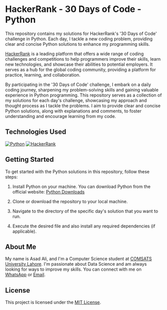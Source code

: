 # HackerRank - 30 Days of Code - Python

This repository contains my solutions for HackerRank's '30 Days of Code' challenge in Python. Each day, I tackle a new coding problem, providing clear and concise Python solutions to enhance my programming skills.

[HackerRank](https://www.hackerrank.com/) is a leading platform that offers a wide range of coding challenges and competitions to help programmers improve their skills, learn new technologies, and showcase their abilities to potential employers. It serves as a hub for the global coding community, providing a platform for practice, learning, and collaboration.

By participating in the '30 Days of Code' challenge, I embark on a daily coding journey, sharpening my problem-solving skills and gaining valuable experience in Python programming. This repository serves as a collection of my solutions for each day's challenge, showcasing my approach and thought process as I tackle the problems. I aim to provide clear and concise Python solutions, along with explanations and comments, to foster understanding and encourage learning from my code.


## Technologies Used

[![Python](https://img.shields.io/badge/Python-used-blue)](https://www.python.org/)
[![HackerRank](https://img.shields.io/badge/HackerRank-used-brightgreen)](https://www.hackerrank.com/)

## Getting Started

To get started with the Python solutions in this repository, follow these steps:

1. Install Python on your machine. You can download Python from the official website: [Python Downloads](https://www.python.org/downloads/)

2. Clone or download the repository to your local machine.

3. Navigate to the directory of the specific day's solution that you want to run.

4. Execute the desired file and also install any required dependencies (if applicable).

## About Me
My name is Asad Ali, and I'm a Computer Science student at [COMSATS University Lahore](https://lahore.comsats.edu.pk/default.aspx). I'm passionate about Data Science and am always looking for ways to improve my skills. You can connect with me on [WhatsApp](https://wa.me/923074315952) or [Email](mailto:asadali27232@gmail.com).

## License

This project is licensed under the [MIT License](LICENSE).

